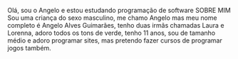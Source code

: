 Olá, sou o Angelo e estou estudando programação de software
                       SOBRE MIM
Sou uma criança do sexo masculino, me chamo Angelo mas meu
nome completo é Angelo Alves Guimarães, tenho duas irmãs chamadas Laura e Lorenna,
adoro todos os tons de verde, tenho 11 anos, sou de tamanho
médio e adoro programar sites, mas pretendo fazer cursos de programar jogos também.
